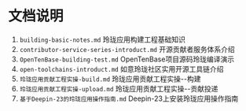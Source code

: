 # 文档说明

1. `building-basic-notes.md` 玲珑应用构建工程基础知识
2. `contributor-service-series-introduct.md` 开源贡献者服务体系介绍
3. `OpenTenBase-building-test.md` OpenTenBase项目源码玲珑编译演示
4. `open-toolchains-introduct.md` 如意玲珑社区实用开源工具链介绍
5. `玲珑应用贡献工程实操-build.md` 玲珑应用贡献工程实操--构建
6. `玲珑应用贡献工程实操-upload.md` 玲珑应用贡献工程实操--贡献投递
7. `基于Deepin-23的玲珑应用操作指南.md`  Deepin-23上安装玲珑应用操作指南
